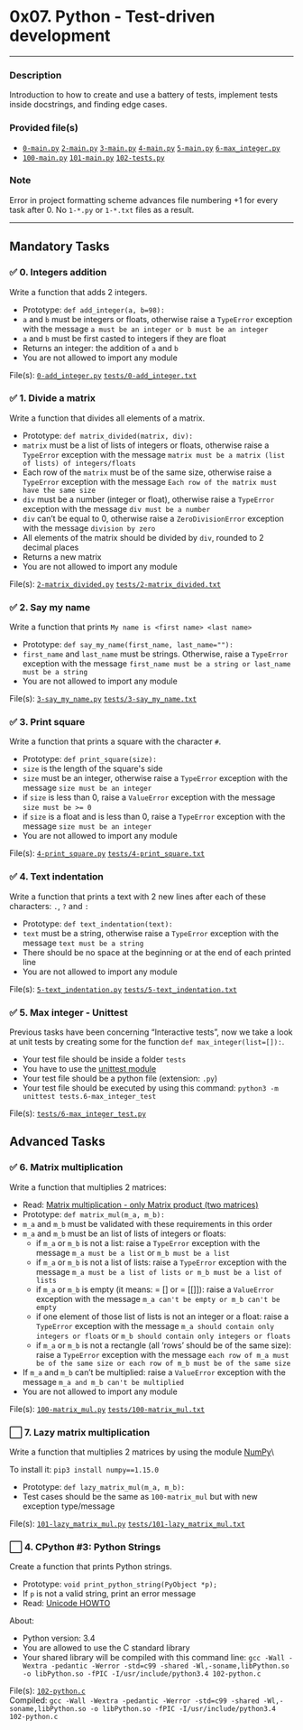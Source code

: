 # 0x07. Python - Test-driven development

---
### Description
Introduction to how to create and use a battery of tests, implement tests inside docstrings, and finding edge cases.

### Provided file(s)
* [`0-main.py`](./tests/0-main.py) [`2-main.py`](./tests/2-main.py) [`3-main.py`](./tests/3-main.py) [`4-main.py`](./tests/4-main.py) [`5-main.py`](./tests/5-main.py) [`6-max_integer.py`](./tests/6-max_integer.py)
* [`100-main.py`](./tests/100-main.py) [`101-main.py`](./tests/101-main.py) [`102-tests.py`](./tests/102-tests.py)

### Note
Error in project formatting scheme advances file numbering +1 for every task after 0. No ``1-*.py`` or ``1-*.txt`` files as a result.

---

## Mandatory Tasks

### :white_check_mark: 0. Integers addition
Write a function that adds 2 integers.
* Prototype: `def add_integer(a, b=98):`
* `a` and `b` must be integers or floats, otherwise raise a `TypeError` exception with the message `a must be an integer or b must be an integer`
* `a` and `b` must be first casted to integers if they are float
* Returns an integer: the addition of `a` and `b`
* You are not allowed to import any module

File(s): [`0-add_integer.py`](./0-add_integer.py) [`tests/0-add_integer.txt`](./tests/0-add_integer.txt)

### :white_check_mark: 1. Divide a matrix
Write a function that divides all elements of a matrix.
* Prototype: `def matrix_divided(matrix, div):`
* `matrix` must be a list of lists of integers or floats, otherwise raise a `TypeError` exception with the message `matrix must be a matrix (list of lists) of integers/floats`
* Each row of the `matrix` must be of the same size, otherwise raise a `TypeError` exception with the message `Each row of the matrix must have the same size`
* `div` must be a number (integer or float), otherwise raise a `TypeError` exception with the message `div must be a number`
* `div` can’t be equal to 0, otherwise raise a `ZeroDivisionError` exception with the message `division by zero`
* All elements of the matrix should be divided by `div`, rounded to 2 decimal places
* Returns a new matrix
* You are not allowed to import any module

File(s): [`2-matrix_divided.py`](./2-matrix_divided.py) [`tests/2-matrix_divided.txt`](./tests/2-matrix_divided.txt)

### :white_check_mark: 2. Say my name
Write a function that prints `My name is <first name> <last name>`
* Prototype: `def say_my_name(first_name, last_name=""):`
* `first_name` and `last_name` must be strings. Otherwise, raise a `TypeError` exception with the message `first_name must be a string or last_name must be a string`
* You are not allowed to import any module

File(s): [`3-say_my_name.py`](./3-say_my_name.py) [`tests/3-say_my_name.txt`](./tests/3-say_my_name.txt)

### :white_check_mark: 3. Print square
Write a function that prints a square with the character `#`.
* Prototype: `def print_square(size):`
* `size` is the length of the square's side
* `size` must be an integer, otherwise raise a `TypeError` exception with the message `size must be an integer`
* if `size` is less than 0, raise a `ValueError` exception with the message `size must be >= 0`
* if `size` is a float and is less than 0, raise a `TypeError` exception with the message `size must be an integer`
* You are not allowed to import any module

File(s): [`4-print_square.py`](./4-print_square.py) [`tests/4-print_square.txt`](./tests/4-print_square.txt)

### :white_check_mark: 4. Text indentation
Write a function that prints a text with 2 new lines after each of these characters: `.`, `?` and `:`
* Prototype: `def text_indentation(text):`
* `text` must be a string, otherwise raise a `TypeError` exception with the message `text must be a string`
* There should be no space at the beginning or at the end of each printed line
* You are not allowed to import any module

File(s): [`5-text_indentation.py`](./5-text_indentation.py) [`tests/5-text_indentation.txt`](./tests/5-text_indentation.txt)

### :white_check_mark: 5. Max integer - Unittest
Previous tasks have been concerning “Interactive tests”, now we take a look at unit tests by creating some for the function `def max_integer(list=[]):`.
* Your test file should be inside a folder `tests`
* You have to use the [unittest module](https://docs.python.org/3.4/library/unittest.html#module-unittest)
* Your test file should be a python file (extension: `.py`)
* Your test file should be executed by using this command: `python3 -m unittest tests.6-max_integer_test`

File(s): [`tests/6-max_integer_test.py`](./tests/6-max_integer_test.py)

## Advanced Tasks

### :white_check_mark: 6. Matrix multiplication
Write a function that multiplies 2 matrices:

* Read: [Matrix multiplication - only Matrix product (two matrices)](https://en.wikipedia.org/wiki/Matrix_multiplication)
* Prototype: `def matrix_mul(m_a, m_b):`
* `m_a` and `m_b` must be validated with these requirements in this order
* `m_a` and `m_b` must be an list of lists of integers or floats:
    * if `m_a` or `m_b` is not a list: raise a `TypeError` exception with the message `m_a must be a list` or `m_b must be a list`
    * if `m_a` or `m_b` is not a list of lists: raise a `TypeError` exception with the message `m_a must be a list of lists or m_b must be a list of lists`
    * if `m_a` or `m_b` is empty (it means: = [] or = [[]]): raise a `ValueError` exception with the message `m_a can't be empty or m_b can't be empty`
    * if one element of those list of lists is not an integer or a float: raise a `TypeError` exception with the message `m_a should contain only integers or floats` or `m_b should contain only integers or floats`
    * if `m_a` or `m_b` is not a rectangle (all ‘rows’ should be of the same size): raise a `TypeError` exception with the message `each row of m_a must be of the same size or each row of m_b must be of the same size`
* If `m_a` and `m_b` can’t be multiplied: raise a `ValueError` exception with the message `m_a and m_b can't be multiplied`
* You are not allowed to import any module

File(s): [`100-matrix_mul.py`](./100-matrix_mul.py) [`tests/100-matrix_mul.txt`](./tests/100-matrix_mul.txt)

### :white_large_square: 7. Lazy matrix multiplication
Write a function that multiplies 2 matrices by using the module [NumPy](https://numpy.org/)\

To install it: `pip3 install numpy==1.15.0`
* Prototype: `def lazy_matrix_mul(m_a, m_b):`
* Test cases should be the same as `100-matrix_mul` but with new exception type/message

File(s): [`101-lazy_matrix_mul.py`](./101-lazy_matrix_mul.py) [`tests/101-lazy_matrix_mul.txt`](./tests/101-lazy_matrix_mul.txt)

### :white_large_square:  4. CPython #3: Python Strings
Create a function that prints Python strings.
* Prototype: `void print_python_string(PyObject *p);`
* If `p` is not a valid string, print an error message
* Read: [Unicode HOWTO](https://docs.python.org/3.4/howto/unicode.html)

About:
* Python version: 3.4
* You are allowed to use the C standard library
* Your shared library will be compiled with this command line: `gcc -Wall -Wextra -pedantic -Werror -std=c99 -shared -Wl,-soname,libPython.so -o libPython.so -fPIC -I/usr/include/python3.4 102-python.c`

File(s): [`102-python.c`](./102-python.c)\
Compiled: `gcc -Wall -Wextra -pedantic -Werror -std=c99 -shared -Wl,-soname,libPython.so -o libPython.so -fPIC -I/usr/include/python3.4 102-python.c`

